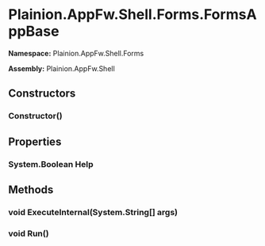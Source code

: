 
# Plainion.AppFw.Shell.Forms.FormsAppBase

**Namespace:** Plainion.AppFw.Shell.Forms

**Assembly:** Plainion.AppFw.Shell


## Constructors

### Constructor()


## Properties

### System.Boolean Help


## Methods

### void ExecuteInternal(System.String[] args)

### void Run()
